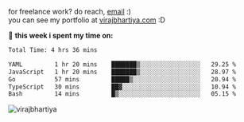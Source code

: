 for freelance work? do reach, [email](mailto:vlbhartiya@gmail.com) :)<br/>
you can see my portfolio at [virajbhartiya.com](https://virajbhartiya.com) :D<br/>


🚀 **this week i spent my time on:**

<!--START_SECTION:waka-->

```txt
Total Time: 4 hrs 36 mins

YAML         1 hr 20 mins    ███████▒░░░░░░░░░░░░░░░░░   29.25 %
JavaScript   1 hr 20 mins    ███████▒░░░░░░░░░░░░░░░░░   28.97 %
Go           57 mins         █████▒░░░░░░░░░░░░░░░░░░░   20.94 %
TypeScript   30 mins         ██▓░░░░░░░░░░░░░░░░░░░░░░   10.94 %
Bash         14 mins         █▒░░░░░░░░░░░░░░░░░░░░░░░   05.15 %
```

<!--END_SECTION:waka-->

<p align="left"> <img src="https://komarev.com/ghpvc/?username=virajbhartiya&color=blue" alt="virajbhartiya" /> </p>
